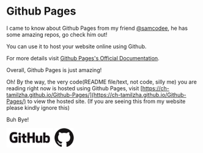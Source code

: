 # Github Pages

I came to know about Github Pages from my friend [@samcodee](https://github.com/samcodee), he has some amazing repos, go check him out!

You can use it to host your website online using Github.

For more details visit [Github Pages's Official Documentation](https://pages.github.com).

Overall, Github Pages is just amazing!

Oh! By the way, the very code(README file/text, not code, silly me) you are reading right now is hosted using Github Pages, visit [https://ch-tamilzha.github.io/Github-Pages/](https://ch-tamilzha.github.io/Github-Pages/) to view the hosted site. (If you are seeing this from my website please kindly ignore this)

Buh Bye!

[<img src="GitHub_Logo.png" alt="Github Logo" height="50" width="auto"/>](https://github.com)
[<img src="GitHub-Mark.png" alt="Github Octocat Logo" height="50px" width="auto"/>](https://github.com)
